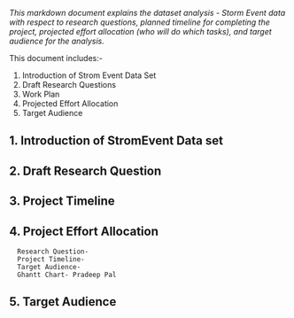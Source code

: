 _This markdown document explains the dataset analysis - Storm Event data  with respect to research questions, planned timeline for completing the project, projected effort allocation (who will do which tasks), and target audience for the analysis._
 
This document includes:-
1. Introduction of Strom Event Data Set
2. Draft Research Questions
3. Work Plan
4. Projected Effort Allocation
5. Target Audience
   

## 1. Introduction of StromEvent Data set

## 2. Draft Research Question

## 3. Project Timeline

## 4. Project Effort Allocation
      Research Question- 
      Project Timeline-
      Target Audience-
      Ghantt Chart- Pradeep Pal

## 5. Target Audience


